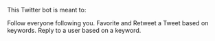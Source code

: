 This Twitter bot is meant to:

Follow everyone following you.
Favorite and Retweet a Tweet based on keywords.
Reply to a user based on a keyword.

